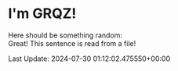 # I'm GRQZ!
Here should be something random:  
Great! This sentence is read from a file!


Last Update: 2024-07-30 01:12:02.475550+00:00
